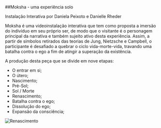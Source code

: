 ##Moksha - uma experiência solo

Instalação Interativa por Daniela Peixoto e Danielle Rheder

Moksha é uma videoinstalação interativa que tem como proposta a imersão do indivíduo em seu próprio ser, de modo que o visitante é o personagem principal da narrativa e também sujeito ativo desta experiência. Assim, a partir de símbolos retirados das teorias de Jung, Nietzsche e Campbell, o participante é desafiado a quebrar o ciclo vida-morte-vida, travando uma batalha contra o ego a fim de atingir a superação da existência.

A produção desta peça que se divide em nove etapas:
 - O entrar em si;
 - O útero;
 - Nascimento;
 - Pré-Sol;
 - Sol / Morte
 - Renascimento;
 - Batalha contra o ego;
 - Dissolução do ego;
 - Expansão da consciência;

![Renascimento](https://i.imgur.com/mCOcGsQ.png)
